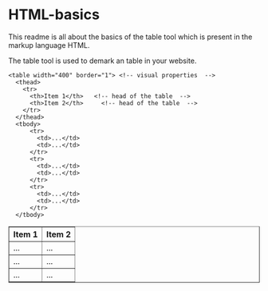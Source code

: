 # HTML-basics

This readme is all about the basics of the table tool which is present in the markup language HTML.

The table tool is used to demark an table in your website.
    <table width="400" border="1"> <!-- visual properties  -->
      <thead>
        <tr>
          <th>Item 1</th>   <!-- head of the table  -->
          <th>Item 2</th>	  <!-- head of the table  --> 
        </tr>
      </thead>
      <tbody>
          <tr>
            <td>...</td>
            <td>...</td>
          </tr>
          <tr>
            <td>...</td>
            <td>...</td>
          </tr>
          <tr>
            <td>...</td>
            <td>...</td>
          </tr>
      </tbody>
    
    
    <table width="400" border="1"> <!-- visual properties  -->
      <thead>
        <tr>
          <th>Item 1</th>   <!-- head of the table  -->
          <th>Item 2</th>	  <!-- head of the table  --> 
        </tr>
      </thead>
      <tbody>
          <tr>
            <td>...</td>
            <td>...</td>
          </tr>
          <tr>
            <td>...</td>
            <td>...</td>
          </tr>
          <tr>
            <td>...</td>
            <td>...</td>
          </tr>
      </tbody>


